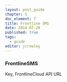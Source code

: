 ```yaml
---
layout: post_guide
chapter: 5
doc_element: 7
title: Frontline SMS
date: 2014-07-20
published: true
tags:
  - guide
editor: jcrowley
---
```


### FrontlineSMS
Key, FrontlineCloud API URL

